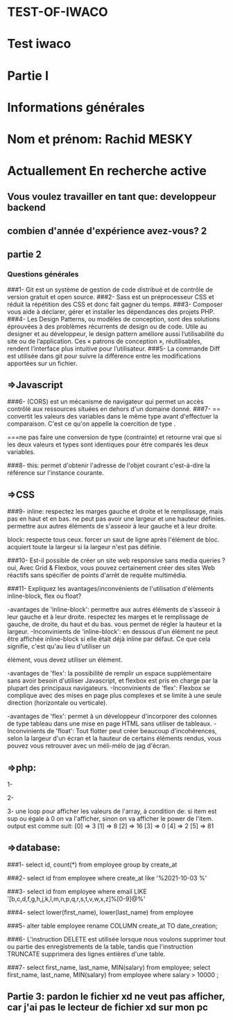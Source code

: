 # TEST-OF-IWACO
# Test iwaco

# Partie I

# Informations générales

# Nom et prénom: Rachid MESKY

# Actuallement En recherche active

## Vous voulez travailler en tant que:    developpeur backend
 
## combien d'année d'expérience avez-vous?    2


## partie 2

### Questions générales 

###1- Git est un système de gestion de code distribué et de contrôle de version gratuit et open source.
###2- Sass est un préprocesseur CSS et réduit la répétition des CSS et donc fait gagner du temps.
###3- Composer vous aide à déclarer, gérer et installer les dépendances des projets PHP.
###4- Les Design Patterns, ou modèles de conception,
 sont des solutions éprouvées à des problèmes récurrents de design ou de code.
 Utile au designer et au développeur, le design pattern améliore aussi l’utilisabilité du site ou de l’application.
 Ces « patrons de conception », réutilisables, rendent l’interface plus intuitive pour l’utilisateur.
###5- La commande Diff est utilisée dans git pour suivre la différence entre les modifications apportées sur un fichier.

## =>Javascript

###6- (CORS) est un mécanisme de navigateur qui permet un accès contrôlé aux ressources situées en
 dehors d'un domaine donné.
###7- == convertit les valeurs des variables dans le même type avant d'effectuer la comparaison.
 C'est ce qu'on appelle la coercition de type .

===ne pas faire une conversion de type (contrainte) et retourne vrai que si les deux valeurs et types
 sont identiques pour être comparés les deux variables. 

###8- this: permet d'obtenir l'adresse de l'objet courant c'est-à-dire la référence sur l'instance courante.

## =>CSS

###9- inline: respectez les marges gauche et droite et le remplissage, mais pas en haut et en bas.
ne peut pas avoir une largeur et une hauteur définies.
permettre aux autres éléments de s'asseoir à leur gauche et à leur droite.

block: respecte tous ceux.
forcer un saut de ligne après l'élément de bloc.
acquiert toute la largeur si la largeur n'est pas définie.

###10- Est-il possible de créer un site web responsive sans media queries ?
oui, Avec Grid & Flexbox, 
vous pouvez certainement créer des sites Web réactifs sans spécifier de points d'arrêt de requête multimédia. 

###11- Expliquez les avantages/inconvénients de l'utilisation d'éléments inline-block, flex ou float?

-avantages de 'inline-block': permettre aux autres éléments de s'asseoir à leur gauche et à leur droite.
respectez les marges et le remplissage de gauche, de droite, du haut et du bas.
vous permet de régler la hauteur et la largeur.
-Inconvinients de 'inline-block': en dessous d'un élément ne peut être affichée inline-block si elle était déjà 
inline par défaut.
Ce que cela signifie, c'est qu'au lieu d'utiliser un <div> élément, vous devez utiliser un <span> élément.

-avantages de 'flex':  la possibilité de remplir un espace supplémentaire sans avoir besoin d'utiliser Javascript,
et flexbox est pris en charge par la plupart des principaux navigateurs.
-Inconvinients de 'flex': Flexbox se complique avec des mises en page plus complexes et
se limite à une seule direction (horizontale ou verticale).



-avantages de 'flex': permet à un développeur d'incorporer des colonnes de type tableau dans
 une mise en page HTML sans utiliser de tableaux.
-Inconvinients de 'float': Tout flotter peut créer beaucoup d'incohérences,
 selon la largeur d'un écran et la hauteur de certains éléments rendus,
 vous pouvez vous retrouver avec un méli-mélo de jag d'écran.


 ## =>php:

1- 
<?php
 
for( $i=1; $i<=100; $i++ )
{
    if($i%3==0 && $i%5==0){
    echo "DevOps\n";
    }

    elseif($i%3==0){
        echo "Dev\n";
    }
    
    elseif ($i%5==0) {
        echo "Ops\n";
    }
    
    else{
    echo $i."\n";
    }
}


?>


2- 
<?php
// fonction qui vérifie si paramètre est en fait un nombre premier
function IsPrime($n)
{
 for($x=2; $x<$n; $x++)
   {
      if($n %$x ==0)
	      {
		   return 0;
		  }
    }
  return 1;
   }
echo isPrime(73) ? 'Prime' : 'Composite';
?>

3- une loop pour afficher les valeurs de l'array, à condition de: si item est sup ou égale à 0 on va l'afficher,
sinon on va afficher le power de l'item. output est comme suit: [0] => 3
    [1] => 8
    [2] => 16
    [3] => 0
    [4] => 2
    [5] => 81

## =>database:

###1-
select id, count(*) from employee group by create_at

###2-
select id from employee where create_at like '%2021-10-03 %'

###3-
select id from employee
where email LIKE '[b,c,d,f,g,h,j,k,l,m,n,p,q,r,s,t,v,w,x,z]%[0-9]@%'

###4-
select lower(first_name), lower(last_name) from employee

###5-
alter table employee
rename COLUMN create_at TO date_creation;

###6-
L'instruction DELETE est utilisée lorsque nous voulons supprimer tout ou partie des enregistrements de la table,
tandis que l'instruction TRUNCATE supprimera des lignes entières d'une table.

###7-
select first_name, last_name, MIN(salary) from employee;
select first_name, last_name, MIN(salary) from employee
where salary > 10000 ;
  
  ## Partie 3: pardon le fichier xd ne veut pas afficher, car j'ai pas le lecteur de fichier xd sur mon pc












